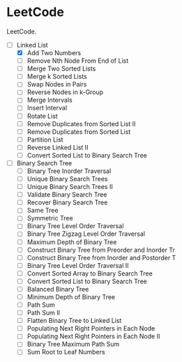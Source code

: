 # LeetCode

LeetCode.

- [ ] Linked List
	- [x] Add Two Numbers
	- [ ] Remove Nth Node From End of List
	- [ ] Merge Two Sorted Lists
	- [ ] Merge k Sorted Lists
	- [ ] Swap Nodes in Pairs
	- [ ] Reverse Nodes in k-Group
	- [ ] Merge Intervals
	- [ ] Insert Interval
	- [ ] Rotate List
	- [ ] Remove Duplicates from Sorted List II
	- [ ] Remove Duplicates from Sorted List
	- [ ] Partition List
	- [ ] Reverse Linked List II
	- [ ] Convert Sorted List to Binary Search Tree
- [ ] Binary Search Tree
	- [ ] Binary Tree Inorder Traversal
	- [ ] Unique Binary Search Trees
	- [ ] Unique Binary Search Trees II
	- [ ] Validate Binary Search Tree
	- [ ] Recover Binary Search Tree
	- [ ] Same Tree
	- [ ] Symmetric Tree
	- [ ] Binary Tree Level Order Traversal
	- [ ] Binary Tree Zigzag Level Order Traversal
	- [ ] Maximum Depth of Binary Tree
	- [ ] Construct Binary Tree from Preorder and Inorder Tr
	- [ ] Construct Binary Tree from Inorder and Postorder T
	- [ ] Binary Tree Level Order Traversal II
	- [ ] Convert Sorted Array to Binary Search Tree
	- [ ] Convert Sorted List to Binary Search Tree
	- [ ] Balanced Binary Tree
	- [ ] Minimum Depth of Binary Tree
	- [ ] Path Sum
	- [ ] Path Sum II
	- [ ] Flatten Binary Tree to Linked List
	- [ ] Populating Next Right Pointers in Each Node
	- [ ] Populating Next Right Pointers in Each Node II
	- [ ] Binary Tree Maximum Path Sum
	- [ ] Sum Root to Leaf Numbers
